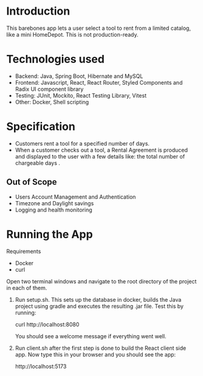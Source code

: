 # Introduction

This barebones app lets a user select a tool to rent from a limited catalog, like a mini HomeDepot. This is not production-ready.

# Technologies used

-   Backend: Java, Spring Boot, Hibernate and MySQL
-   Frontend: Javascript, React, React Router, Styled Components and Radix UI component library
-   Testing: JUnit, Mockito, React Testing Library, Vitest
-   Other: Docker, Shell scripting

# Specification

-   Customers rent a tool for a specified number of days.
-   When a customer checks out a tool, a Rental Agreement is produced and displayed to the user with a few details like: the total number of chargeable days .

## Out of Scope

-   Users Account Management and Authentication
-   Timezone and Daylight savings
-   Logging and health monitoring

# Running the App

Requirements

-   Docker
-   curl

Open two terminal windows and navigate to the root directory of the project in each of them.

1.  Run setup.sh. This sets up the database in docker, builds the Java project using gradle and executes the resulting .jar file. Test this by running:

    curl http://localhost:8080

    You should see a welcome message if everything went well.

2.  Run client.sh after the first step is done to build the React client side app. Now type this in your browser and you should see the app:

    http://localhost:5173
